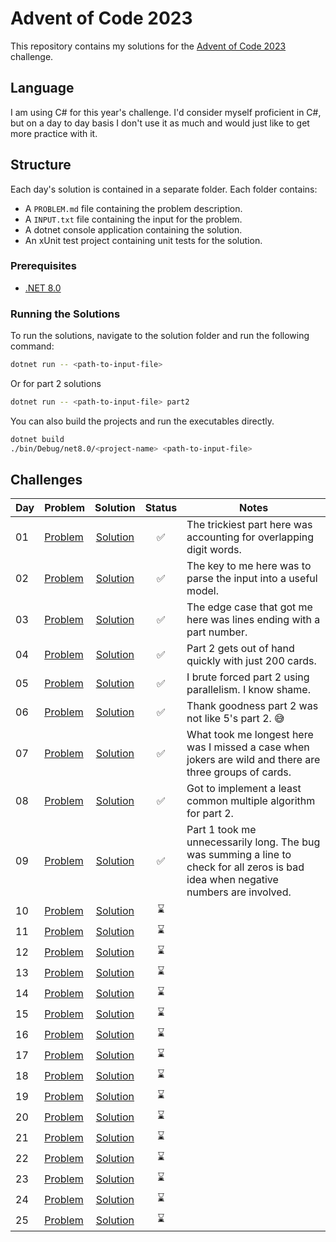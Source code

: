 # Advent of Code 2023

This repository contains my solutions for the [Advent of Code 2023](https://adventofcode.com/2023) challenge.

## Language

I am using C# for this year's challenge. I'd consider myself proficient in C#, but on a day to day basis I don't use it as much and would just like to get more practice with it.

## Structure

Each day's solution is contained in a separate folder. Each folder contains:

- A `PROBLEM.md` file containing the problem description.
- A `INPUT.txt` file containing the input for the problem.
- A dotnet console application containing the solution.
- An xUnit test project containing unit tests for the solution.

### Prerequisites

- [.NET 8.0](https://dotnet.microsoft.com/download/dotnet/8.0)

### Running the Solutions

To run the solutions, navigate to the solution folder and run the following command:

```bash
dotnet run -- <path-to-input-file>
```

Or for part 2 solutions

```bash
dotnet run -- <path-to-input-file> part2
```

You can also build the projects and run the executables directly.

```bash
dotnet build
./bin/Debug/net8.0/<project-name> <path-to-input-file>
```

## Challenges

| Day | Problem                    |              Solution               | Status | Notes                                                                                                                                |
| --- | -------------------------- | :---------------------------------: | :----: | ------------------------------------------------------------------------------------------------------------------------------------ |
| 01  | [Problem](./01/PROBLEM.md) |     [Solution](./01/Trebuchet/)     |   ✅   | The trickiest part here was accounting for overlapping digit words.                                                                  |
| 02  | [Problem](./02/PROBLEM.md) |   [Solution](./02/CubeConundrum/)   |   ✅   | The key to me here was to parse the input into a useful model.                                                                       |
| 03  | [Problem](./03/PROBLEM.md) |    [Solution](./03/GearRatios/)     |   ✅   | The edge case that got me here was lines ending with a part number.                                                                  |
| 04  | [Problem](./04/PROBLEM.md) |   [Solution](./04/Scratchcards/)    |   ✅   | Part 2 gets out of hand quickly with just 200 cards.                                                                                 |
| 05  | [Problem](./05/PROBLEM.md) |      [Solution](./05/IYGASAF/)      |   ✅   | I brute forced part 2 using parallelism. I know shame.                                                                               |
| 06  | [Problem](./06/PROBLEM.md) |     [Solution](./06/WaitForIt/)     |   ✅   | Thank goodness part 2 was not like 5's part 2. 😅                                                                                    |
| 07  | [Problem](./07/PROBLEM.md) |    [Solution](./07/CamelCards/)     |   ✅   | What took me longest here was I missed a case when jokers are wild and there are three groups of cards.                              |
| 08  | [Problem](./08/PROBLEM.md) | [Solution](./08/HauntedWasteland/)  |   ✅   | Got to implement a least common multiple algorithm for part 2.                                                                       |
| 09  | [Problem](./09/PROBLEM.md) | [Solution](./09/MirageMaintenance/) |   ✅   | Part 1 took me unnecessarily long. The bug was summing a line to check for all zeros is bad idea when negative numbers are involved. |
| 10  | [Problem](./10/PROBLEM.md) |          [Solution](./10/)          |   ⌛   |
| 11  | [Problem](./11/PROBLEM.md) |          [Solution](./11/)          |   ⌛   |
| 12  | [Problem](./12/PROBLEM.md) |          [Solution](./12/)          |   ⌛   |
| 13  | [Problem](./13/PROBLEM.md) |          [Solution](./13/)          |   ⌛   |
| 14  | [Problem](./14/PROBLEM.md) |          [Solution](./14/)          |   ⌛   |
| 15  | [Problem](./15/PROBLEM.md) |          [Solution](./15/)          |   ⌛   |
| 16  | [Problem](./16/PROBLEM.md) |          [Solution](./16/)          |   ⌛   |
| 17  | [Problem](./17/PROBLEM.md) |          [Solution](./17/)          |   ⌛   |
| 18  | [Problem](./18/PROBLEM.md) |          [Solution](./18/)          |   ⌛   |
| 19  | [Problem](./19/PROBLEM.md) |          [Solution](./19/)          |   ⌛   |
| 20  | [Problem](./20/PROBLEM.md) |          [Solution](./20/)          |   ⌛   |
| 21  | [Problem](./21/PROBLEM.md) |          [Solution](./21/)          |   ⌛   |
| 22  | [Problem](./22/PROBLEM.md) |          [Solution](./22/)          |   ⌛   |
| 23  | [Problem](./23/PROBLEM.md) |          [Solution](./23/)          |   ⌛   |
| 24  | [Problem](./24/PROBLEM.md) |          [Solution](./24/)          |   ⌛   |
| 25  | [Problem](./25/PROBLEM.md) |          [Solution](./25/)          |   ⌛   |
